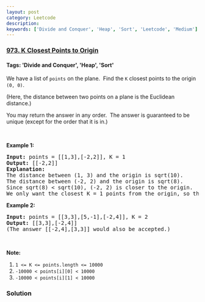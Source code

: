 ```yaml
---
layout: post
category: Leetcode
description: 
keywords: ['Divide and Conquer', 'Heap', 'Sort', 'Leetcode', 'Medium']
---
```

### [973. K Closest Points to Origin](https://leetcode.com/problems/k-closest-points-to-origin)

#### Tags: 'Divide and Conquer', 'Heap', 'Sort'

<div class="content__u3I1 question-content__JfgR"><div><p>We have a list of <code>points</code> on the plane.  Find the <code>K</code> closest points to the origin <code>(0, 0)</code>.</p>
<p>(Here, the distance between two points on a plane is the Euclidean distance.)</p>
<p>You may return the answer in any order.  The answer is guaranteed to be unique (except for the order that it is in.)</p>
<p> </p>
<div>
<p><strong>Example 1:</strong></p>
<pre><strong>Input: </strong>points = <span id="example-input-1-1">[[1,3],[-2,2]]</span>, K = <span id="example-input-1-2">1</span>
<strong>Output: </strong><span id="example-output-1">[[-2,2]]</span>
<strong>Explanation: </strong>
The distance between (1, 3) and the origin is sqrt(10).
The distance between (-2, 2) and the origin is sqrt(8).
Since sqrt(8) &lt; sqrt(10), (-2, 2) is closer to the origin.
We only want the closest K = 1 points from the origin, so the answer is just [[-2,2]].
</pre>
<div>
<p><strong>Example 2:</strong></p>
<pre><strong>Input: </strong>points = <span id="example-input-2-1">[[3,3],[5,-1],[-2,4]]</span>, K = <span id="example-input-2-2">2</span>
<strong>Output: </strong><span id="example-output-2">[[3,3],[-2,4]]</span>
(The answer [[-2,4],[3,3]] would also be accepted.)
</pre>
<p> </p>
<p><strong>Note:</strong></p>
<ol>
<li><code>1 &lt;= K &lt;= points.length &lt;= 10000</code></li>
<li><code>-10000 &lt; points[i][0] &lt; 10000</code></li>
<li><code>-10000 &lt; points[i][1] &lt; 10000</code></li>
</ol>
</div>
</div></div></div>

### Solution
